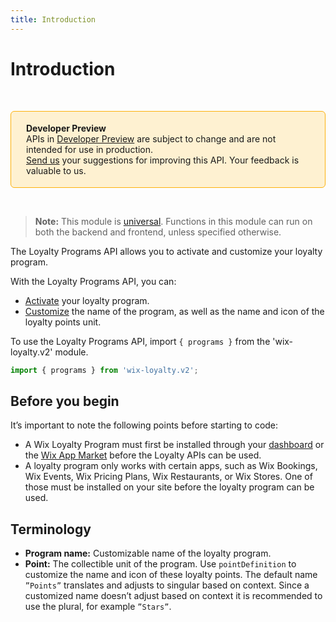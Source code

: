 ```yaml
---
title: Introduction
---
```


# Introduction
&nbsp;
<div style="background-color: #FEF1D1; padding: 18px 24px; border-radius: 6px; border: 1px solid #FDB10C; box-sizing: border-box; display: inline-block">
    <b>Developer Preview</b>
    <br/>
    <span>APIs in <a href="https://www.wix.com/velo/reference/api-overview/developer-preview">Developer Preview</a> are subject to change and are not intended for use in production.<br/><a href="mailto:velo-preview-feedback@wix.com">Send us</a> your suggestions for improving this API. Your feedback is valuable to us.</span>
</div>  

&nbsp;
> **Note:** This module is [universal](/api-overview/api-versions#universal-modules). Functions in this module can run on both the backend and frontend, unless specified otherwise.  

The Loyalty Programs API allows you to activate and customize your loyalty program.

With the Loyalty Programs API, you can:
- [Activate](wix-loyalty-v2/programs/activateloyaltyprogram) your loyalty program.
- [Customize](wix-loyalty-v2/programs/updateloyaltyprogram) the name of the program, as well as the name and icon of the loyalty points unit.

To use the Loyalty Programs API, import `{ programs }` from the 'wix-loyalty.v2' module. 

```javascript
import { programs } from 'wix-loyalty.v2';
```

## Before you begin

It’s important to note the following points before starting to code:
- A Wix Loyalty Program must first be installed through your [dashboard](https://www.wix.com/my-account/site-selector/?buttonText=Select%20Site&title=Select%20a%20Site&autoSelectOnSingleSite=true&actionUrl=https:%2F%2Fwww.wix.com%2Fdashboard%2F%7B%7BmetaSiteId%7D%7D%2Floyalty-accounts/wizard/) or the [Wix App Market](https://www.wix.com/app-market/loyalty) before the Loyalty APIs can be used. 
- A loyalty program only works with certain apps, such as Wix Bookings, Wix Events, Wix Pricing Plans, Wix Restaurants, or Wix Stores. One of those must be installed on your site before the loyalty program can be used.

## Terminology

- **Program name:** Customizable name of the loyalty program.
- **Point:** The collectible unit of the program. Use `pointDefinition` to customize the name and icon of these loyalty points. The default name `”Points”` translates and adjusts to singular based on context. Since a customized name doesn’t adjust based on context it is recommended to use the plural, for example `”Stars”`.
